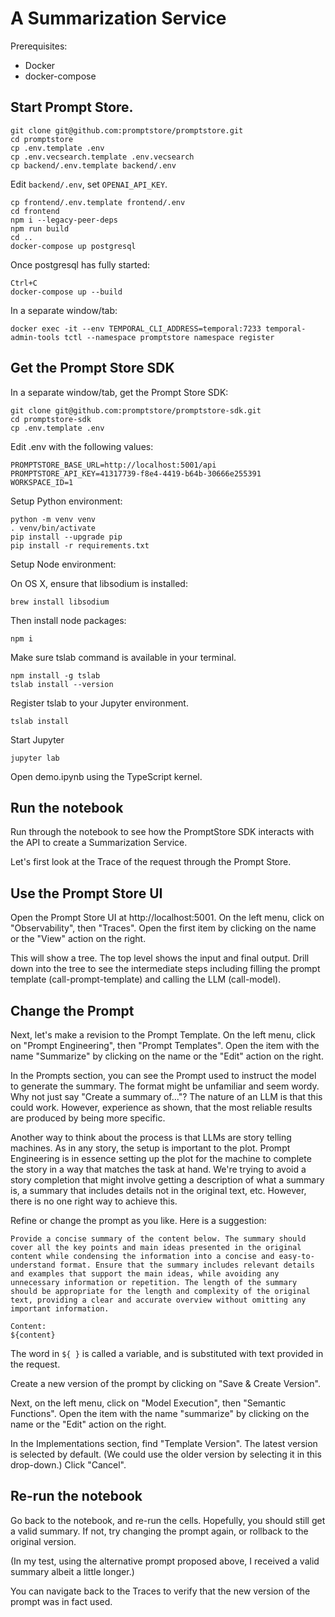# A Summarization Service

Prerequisites:

- Docker
- docker-compose

## Start Prompt Store.

    git clone git@github.com:promptstore/promptstore.git
    cd promptstore
    cp .env.template .env
    cp .env.vecsearch.template .env.vecsearch
    cp backend/.env.template backend/.env

Edit `backend/.env`, set `OPENAI_API_KEY`.

    cp frontend/.env.template frontend/.env
    cd frontend
    npm i --legacy-peer-deps
    npm run build
    cd ..
    docker-compose up postgresql

Once postgresql has fully started:

    Ctrl+C
    docker-compose up --build

In a separate window/tab:

    docker exec -it --env TEMPORAL_CLI_ADDRESS=temporal:7233 temporal-admin-tools tctl --namespace promptstore namespace register

## Get the Prompt Store SDK

In a separate window/tab, get the Prompt Store SDK:

    git clone git@github.com:promptstore/promptstore-sdk.git
    cd promptstore-sdk
    cp .env.template .env

Edit .env with the following values:

    PROMPTSTORE_BASE_URL=http://localhost:5001/api
    PROMPTSTORE_API_KEY=41317739-f8e4-4419-b64b-30666e255391
    WORKSPACE_ID=1

Setup Python environment:

    python -m venv venv
    . venv/bin/activate
    pip install --upgrade pip
    pip install -r requirements.txt

Setup Node environment:

On OS X, ensure that libsodium is installed:

    brew install libsodium

Then install node packages:

    npm i

Make sure tslab command is available in your terminal.

    npm install -g tslab
    tslab install --version

Register tslab to your Jupyter environment.

    tslab install

Start Jupyter

    jupyter lab

Open demo.ipynb using the TypeScript kernel.

## Run the notebook

Run through the notebook to see how the PromptStore SDK interacts with the API
to create a Summarization Service.

Let's first look at the Trace of the request through the Prompt Store.

## Use the Prompt Store UI

Open the Prompt Store UI at http://localhost:5001. On the left menu, click on
"Observability", then "Traces". Open the first item by clicking on the name
or the "View" action on the right.

This will show a tree. The top level shows the input and final output. Drill
down into the tree to see the intermediate steps including filling the prompt
template (call-prompt-template) and calling the LLM (call-model).

## Change the Prompt

Next, let's make a revision to the Prompt Template. On the left menu, click on
"Prompt Engineering", then "Prompt Templates". Open the item with the name
"Summarize" by clicking on the name or the "Edit" action on the right.

In the Prompts section, you can see the Prompt used to instruct the model to
generate the summary. The format might be unfamiliar and seem wordy. Why not
just say "Create a summary of..."? The nature of an LLM is that this could 
work. However, experience as shown, that the most reliable results are produced
by being more specific.

Another way to think about the process is that LLMs are story telling machines.
As in any story, the setup is important to the plot. Prompt Engineering is in 
essence setting up the plot for the machine to complete the story in a way that
matches the task at hand. We're trying to avoid a story completion that might 
involve getting a description of what a summary is, a summary that includes details
not in the original text, etc. However, there is no one right way to achieve
this.

Refine or change the prompt as you like. Here is a suggestion:

    Provide a concise summary of the content below. The summary should cover all the key points and main ideas presented in the original content while condensing the information into a concise and easy-to-understand format. Ensure that the summary includes relevant details and examples that support the main ideas, while avoiding any unnecessary information or repetition. The length of the summary should be appropriate for the length and complexity of the original text, providing a clear and accurate overview without omitting any important information.

    Content:
    ${content}

The word in `${ }` is called a variable, and is substituted with text provided in
the request.

Create a new version of the prompt by clicking on "Save & Create Version".

Next, on the left menu, click on "Model Execution", then "Semantic Functions".
Open the item with the name "summarize" by clicking on the name or the "Edit"
action on the right.

In the Implementations section, find "Template Version". The latest version is
selected by default. (We could use the older version by selecting it in this
drop-down.) Click "Cancel".

## Re-run the notebook

Go back to the notebook, and re-run the cells. Hopefully, you should still get
a valid summary. If not, try changing the prompt again, or rollback to the 
original version.

(In my test, using the alternative prompt proposed above, I received a valid
summary albeit a little longer.)

You can navigate back to the Traces to verify that the new version of the prompt
was in fact used.
